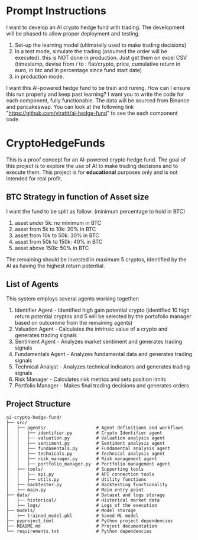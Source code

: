# Prompt Instructions

I want to develop an AI crypto hedge fund with trading. 
The development will be phased to allow proper deployment and testing. 

1. Set-up the learning model (ultimatelly used to make trading decisions)
2. In a test mode, simulate the trading (assumed the order will be executed). this is NOT done in production. Just get them on excel CSV (timestamp, devise from / to : fiat/crypto, price, cumulative return in euro, in btc and in percentage since fund start date)
3. in production mode. 

I want this AI-powered hedge fund to be train and runing. How can I ensure this run properly and keep past learning? 
I want you to write the code for each component, fully functionable. The data will be sourced from Binance and pancakeswap. 
You can look at the following link "https://github.com/virattt/ai-hedge-fund" to see the each component code. 


# CryptoHedgeFunds

This is a proof concept for an AI-powered crypto hedge fund.  The goal of this project is to explore the use of AI to make trading decisions and to execute them.  This project is for **educational** purposes only and is not intended for real profit.


## BTC Strategy in function of Asset size

I want the fund to be split as follow:  (minimum percentage to hold in BTC)
1. asset under 5k: no minimum in BTC
2. asset from 5k to 10k: 20% in BTC
3. asset from 10k to 50k: 30% in BTC
4. asset from 50k to 150k: 40% in BTC
5. asset above 150k: 50% in BTC

The remaining should be invested in maximum 5 cryptos, identified by the AI as having the highest return potential. 


## List of Agents 

This system employs several agents working together:

1. Identifier Agent - Identified high gain potential crypto (identified 10 high return potential cryptos and 5 will be selected by the portofolio manager based on outcomme from the remaining agents)
2. Valuation Agent - Calculates the intrinsic value of a crypto and generates trading signals
3. Sentiment Agent - Analyzes market sentiment and generates trading signals
4. Fundamentals Agent - Analyzes fundamental data and generates trading signals
5. Technical Analyst - Analyzes technical indicators and generates trading signals
6. Risk Manager - Calculates risk metrics and sets position limits
7. Portfolio Manager - Makes final trading decisions and generates orders
   

## Project Structure

```
ai-crypto-hedge-fund/
├── src/
│   ├── agents/                   # Agent definitions and workflows
│   │   ├── identifier.py         # Crypto Identifier agent
│   │   ├── valuation.py          # Valuation analysis agent
│   │   ├── sentiment.py          # Sentiment analysis agent
│   │   ├── fundamentals.py       # Fundamental analysis agent
│   │   ├── technicals.py         # Technical analysis agent
│   │   ├── risk_manager.py       # Risk management agent
│   │   ├── portfolio_manager.py  # Portfolio management agent
│   ├── tools/                    # Supporting tools
│   │   ├── api.py                # API connection tools
│   │   ├── utils.py              # Utility functions
│   ├── backtester.py             # Backtesting functionality
│   ├── main.py                   # Main entry point
├── data/                         # Dataset and logs storage
│   ├── historical/               # Historical market data
│   ├── logs/                     # Logs of the execution
├── models/                       # Model storage
│   ├── trained_model.pkl         # Saved ML model
├── pyproject.toml                # Python project dependencies
├── README.md                     # Project documentation
└── requirements.txt              # Python dependencies

```





